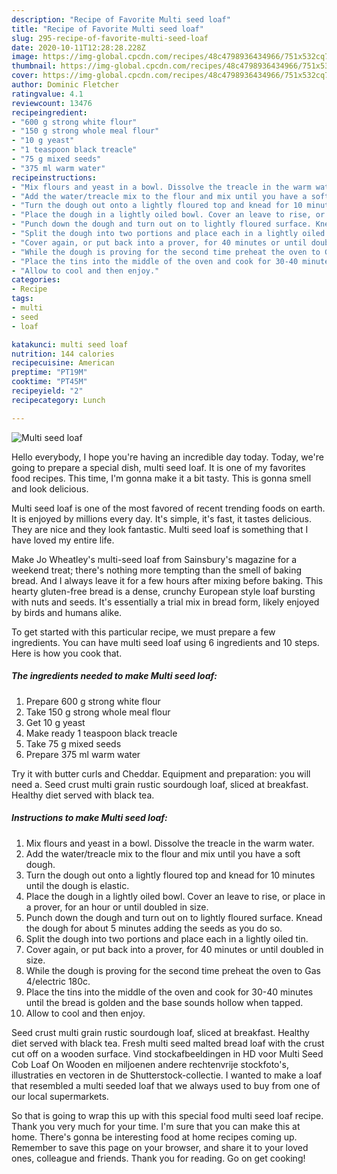 ```yaml
---
description: "Recipe of Favorite Multi seed loaf"
title: "Recipe of Favorite Multi seed loaf"
slug: 295-recipe-of-favorite-multi-seed-loaf
date: 2020-10-11T12:28:28.228Z
image: https://img-global.cpcdn.com/recipes/48c4798936434966/751x532cq70/multi-seed-loaf-recipe-main-photo.jpg
thumbnail: https://img-global.cpcdn.com/recipes/48c4798936434966/751x532cq70/multi-seed-loaf-recipe-main-photo.jpg
cover: https://img-global.cpcdn.com/recipes/48c4798936434966/751x532cq70/multi-seed-loaf-recipe-main-photo.jpg
author: Dominic Fletcher
ratingvalue: 4.1
reviewcount: 13476
recipeingredient:
- "600 g strong white flour"
- "150 g strong whole meal flour"
- "10 g yeast"
- "1 teaspoon black treacle"
- "75 g mixed seeds"
- "375 ml warm water"
recipeinstructions:
- "Mix flours and yeast in a bowl. Dissolve the treacle in the warm water."
- "Add the water/treacle mix to the flour and mix until you have a soft dough."
- "Turn the dough out onto a lightly floured top and knead for 10 minutes until the dough is elastic."
- "Place the dough in a lightly oiled bowl. Cover an leave to rise, or place in a prover, for an hour or until doubled in size."
- "Punch down the dough and turn out on to lightly floured surface. Knead the dough for about 5 minutes adding the seeds as you do so."
- "Split the dough into two portions and place each in a lightly oiled tin."
- "Cover again, or put back into a prover, for 40 minutes or until doubled in size."
- "While the dough is proving for the second time preheat the oven to Gas 4/electric 180c."
- "Place the tins into the middle of the oven and cook for 30-40 minutes until the bread is golden and the base sounds hollow when tapped."
- "Allow to cool and then enjoy."
categories:
- Recipe
tags:
- multi
- seed
- loaf

katakunci: multi seed loaf 
nutrition: 144 calories
recipecuisine: American
preptime: "PT19M"
cooktime: "PT45M"
recipeyield: "2"
recipecategory: Lunch

---
```



![Multi seed loaf](https://img-global.cpcdn.com/recipes/48c4798936434966/751x532cq70/multi-seed-loaf-recipe-main-photo.jpg)

Hello everybody, I hope you're having an incredible day today. Today, we're going to prepare a special dish, multi seed loaf. It is one of my favorites food recipes. This time, I'm gonna make it a bit tasty. This is gonna smell and look delicious.

Multi seed loaf is one of the most favored of recent trending foods on earth. It is enjoyed by millions every day. It's simple, it's fast, it tastes delicious. They are nice and they look fantastic. Multi seed loaf is something that I have loved my entire life.

Make Jo Wheatley&#39;s multi-seed loaf from Sainsbury&#39;s magazine for a weekend treat; there&#39;s nothing more tempting than the smell of baking bread. And I always leave it for a few hours after mixing before baking. This hearty gluten-free bread is a dense, crunchy European style loaf bursting with nuts and seeds. It&#39;s essentially a trial mix in bread form, likely enjoyed by birds and humans alike.


To get started with this particular recipe, we must prepare a few ingredients. You can have multi seed loaf using 6 ingredients and 10 steps. Here is how you cook that.

<!--inarticleads1-->

##### The ingredients needed to make Multi seed loaf:

1. Prepare 600 g strong white flour
1. Take 150 g strong whole meal flour
1. Get 10 g yeast
1. Make ready 1 teaspoon black treacle
1. Take 75 g mixed seeds
1. Prepare 375 ml warm water


Try it with butter curls and Cheddar. Equipment and preparation: you will need a. Seed crust multi grain rustic sourdough loaf, sliced at breakfast. Healthy diet served with black tea. 

<!--inarticleads2-->

##### Instructions to make Multi seed loaf:

1. Mix flours and yeast in a bowl. Dissolve the treacle in the warm water.
1. Add the water/treacle mix to the flour and mix until you have a soft dough.
1. Turn the dough out onto a lightly floured top and knead for 10 minutes until the dough is elastic.
1. Place the dough in a lightly oiled bowl. Cover an leave to rise, or place in a prover, for an hour or until doubled in size.
1. Punch down the dough and turn out on to lightly floured surface. Knead the dough for about 5 minutes adding the seeds as you do so.
1. Split the dough into two portions and place each in a lightly oiled tin.
1. Cover again, or put back into a prover, for 40 minutes or until doubled in size.
1. While the dough is proving for the second time preheat the oven to Gas 4/electric 180c.
1. Place the tins into the middle of the oven and cook for 30-40 minutes until the bread is golden and the base sounds hollow when tapped.
1. Allow to cool and then enjoy.


Seed crust multi grain rustic sourdough loaf, sliced at breakfast. Healthy diet served with black tea. Fresh multi seed malted bread loaf with the crust cut off on a wooden surface. Vind stockafbeeldingen in HD voor Multi Seed Cob Loaf On Wooden en miljoenen andere rechtenvrije stockfoto&#39;s, illustraties en vectoren in de Shutterstock-collectie. I wanted to make a loaf that resembled a multi seeded loaf that we always used to buy from one of our local supermarkets. 

So that is going to wrap this up with this special food multi seed loaf recipe. Thank you very much for your time. I'm sure that you can make this at home. There's gonna be interesting food at home recipes coming up. Remember to save this page on your browser, and share it to your loved ones, colleague and friends. Thank you for reading. Go on get cooking!
